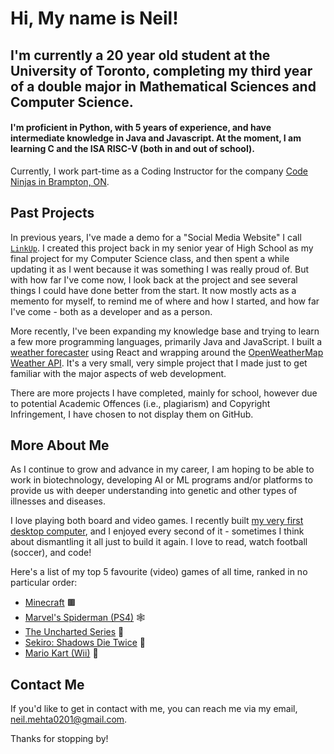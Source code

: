 # Hi, My name is Neil! 

## I'm currently a 20 year old student at the University of Toronto, completing my third year of a double major in Mathematical Sciences and Computer Science.
#### I'm proficient in Python, with 5 years of experience, and have intermediate knowledge in Java and Javascript. At the moment, I am learning C and the ISA RISC-V (both in and out of school).

Currently, I work part-time as a Coding Instructor for the company [Code Ninjas in Brampton, ON](https://www.codeninjas.com/brampton-south-west-on-ca).

## Past Projects
In previous years, I've made a demo for a "Social Media Website" I call [```LinkUp```](https://github.com/neil-mehta-code/LinkUp_Social_Media_Website.git). I created this project back in my senior year of High School as my final project for my Computer Science class, and then spent a while updating it as I went because it was something I was really proud of. But with how far I've come now, I look back at the project and see several things I could have done better from the start. It now mostly acts as a memento for myself, to remind me of where and how I started, and how far I've come - both as a developer and as a person.

More recently, I've been expanding my knowledge base and trying to learn a few more programming languages, primarily Java and JavaScript. I built a [weather forecaster](https://github.com/neil-mehta-code/weather_forecaster_final) using React and wrapping around the [OpenWeatherMap Weather API](https://openweathermap.org/api). It's a very small, very simple project that I made just to get familiar with the major aspects of web development.

There are more projects I have completed, mainly for school, however due to potential Academic Offences (i.e., plagiarism) and Copyright Infringement, I have chosen to not display them on GitHub.

## More About Me

As I continue to grow and advance in my career, I am hoping to be able to work in biotechnology, developing AI or ML programs and/or platforms to provide us with deeper understanding into genetic and other types of illnesses and diseases.


I love playing both board and video games. I recently built [my very first desktop computer](https://ca.pcpartpicker.com/b/zcJbt6), and I enjoyed every second of it - sometimes I think about dismantling it all just to build it again. I love to read, watch football (soccer), and code!

Here's a list of my top 5 favourite (video) games of all time, ranked in no particular order:
- [Minecraft](https://www.minecraft.net/en-us/about-minecraft) 🟫
- [Marvel's Spiderman (PS4)](https://www.playstation.com/en-ca/games/marvels-spider-man/) 🕸️
- [The Uncharted Series](https://www.playstation.com/en-ca/uncharted/) 🤵
- [Sekiro: Shadows Die Twice](https://store.steampowered.com/app/814380/Sekiro_Shadows_Die_Twice__GOTY_Edition/) 🐺
- [Mario Kart (Wii)](https://www.mariowiki.com/Mario_Kart_Wii) 🍄

## Contact Me
If you'd like to get in contact with me, you can reach me via my email, neil.mehta0201@gmail.com.

Thanks for stopping by!

<!---
neil-mehta-code/neil-mehta-code is a ✨ special ✨ repository because its `README.md` (this file) appears on your GitHub profile.
You can click the Preview link to take a look at your changes.
--->
